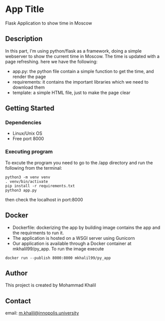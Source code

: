 # App Title

Flask Application to show time in Moscow

## Description

In this part, I'm using python/flask as a framework, doing a simple webserver to show the current time in Moscow. The time is updated with a page refreshing.
here we have the following:
* app.py: the python file contain a simple function to get the time, and render the page
* requirements: it contains the important libraries which we need to download them
* template: a simple HTML file, just to make the page clear


## Getting Started

### Dependencies

* Linux/Unix OS
* Free port 8000

### Executing program
To excute the program you need to go to the  /app directory and run the following from the terminal:

```
python3 -m venv venv
. venv/bin/activate
pip install -r requirements.txt
python3 app.py
```

then check the localhost in port:8000

## Docker

- Dockerfile: dockerizing the app by building image contains the app and the requirments to run it.
- The application is hosted on a WSGI server using Gunicorn
- Our application is available through a Docker container at mkhalil99/py_app. To run the image execute
```
docker run --publish 8000:8000 mkhalil99/py_app
```


## Author 
This project is created by Mohammad Khalil 

## Contact 
email: m.khalil@innopolis.university


